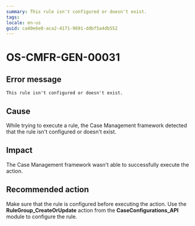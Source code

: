 ```yaml
---
summary: This rule isn't configured or doesn't exist.
tags:
locale: en-us
guid: ca40e6e0-aca2-4171-9691-ddbf5a4db552
---
```


# OS-CMFR-GEN-00031

## Error message

`This rule isn't configured or doesn't exist.`

## Cause

While trying to execute a rule, the Case Management framework detected that the rule isn't configured or doesn't exist.

## Impact

The Case Management framework wasn't able to successfully execute the action.

## Recommended action

Make sure that the rule is configured before executing the action. Use the **RuleGroup_CreateOrUpdate** action from the **CaseConfigurations_API** module to configure the rule.
